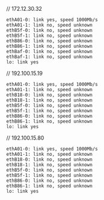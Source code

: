 // 172.12.30.32

    ethA01-0: link yes, speed 1000Mb/s
    ethA01-1: link no, speed unknown
    ethB5f-0: link no, speed unknown
    ethB5f-1: link no, speed unknown
    ethB86-0: link no, speed unknown
    ethB86-1: link no, speed unknown
    ethBaf-0: link no, speed unknown
    ethBaf-1: link no, speed unknown
    lo: link yes

// 192.100.15.19

    ethA01-0: link yes, speed 1000Mb/s
    ethA01-1: link no, speed unknown
    ethB18-0: link no, speed unknown
    ethB18-1: link no, speed unknown
    ethB5f-0: link no, speed unknown
    ethB5f-1: link no, speed unknown
    ethB86-0: link no, speed unknown
    ethB86-1: link no, speed unknown
    lo: link yes


// 192.100.15.80

    ethA01-0: link yes, speed 1000Mb/s
    ethA01-1: link no, speed unknown
    ethB18-0: link no, speed unknown
    ethB18-1: link no, speed unknown
    ethB5f-0: link no, speed unknown
    ethB5f-1: link no, speed unknown
    ethB86-0: link no, speed unknown
    ethB86-1: link no, speed unknown
    lo: link yes
